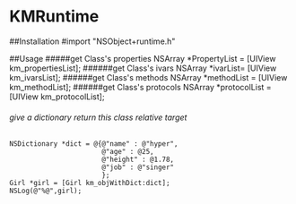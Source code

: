 # KMRuntime

##Installation
    #import "NSObject+runtime.h"
    
##Usage
#####get Class's properties
    NSArray *PropertyList = [UIView km_propertiesList];
######get Class's ivars
    NSArray *ivarList= [UIView km_ivarsList];
######get Class's methods
    NSArray *methodList = [UIView km_methodList];
######get Class's protocols
    NSArray *protocolList = [UIView km_protocolList];
###### give a dictionary return this class relative target
    NSDictionary *dict = @{@"name" : @"hyper",
                           @"age" : @25,
                           @"height" : @1.78,
                           @"job" : @"singer"
                           };
    Girl *girl = [Girl km_objWithDict:dict];
    NSLog(@"%@",girl);



   

